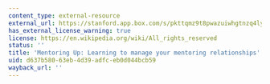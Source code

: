 ```yaml
---
content_type: external-resource
external_url: https://stanford.app.box.com/s/pkttqmz9t8pwazuiwhgtnzq4lyc4s9y2
has_external_license_warning: true
license: https://en.wikipedia.org/wiki/All_rights_reserved
status: ''
title: 'Mentoring Up: Learning to manage your mentoring relationships'
uid: d637b580-63eb-4d39-adfc-eb0d044bcb59
wayback_url: ''
---
```


